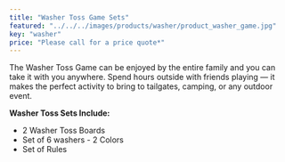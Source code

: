 ```yaml
---
title: "Washer Toss Game Sets"
featured: "../../../images/products/washer/product_washer_game.jpg"
key: "washer"
price: "Please call for a price quote*"
---
```


The Washer Toss Game can be enjoyed by the entire family and you can take it with you anywhere. Spend hours outside with friends playing — it makes the perfect activity to bring to tailgates, camping, or any outdoor event.

**Washer Toss Sets Include:**

- 2 Washer Toss Boards
- Set of 6 washers - 2 Colors
- Set of Rules
